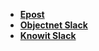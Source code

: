 - **[Epost]**
- **[Objectnet Slack]**
- **[Knowit Slack]**

[epost]: http://epost.knowit.no/
[knowit slack]: https://knowit.slack.com/signup
[objectnet slack]: https://knowitobjectnet.slack.com/
